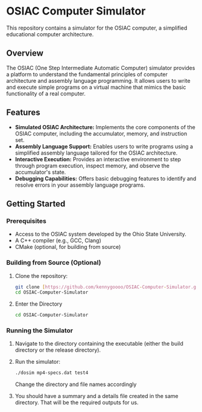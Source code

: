 # OSIAC Computer Simulator

This repository contains a simulator for the OSIAC computer, a simplified educational computer architecture.

## Overview

The OSIAC (One Step Intermediate Automatic Computer) simulator provides a platform to understand the fundamental principles of computer architecture and assembly language programming. It allows users to write and execute simple programs on a virtual machine that mimics the basic functionality of a real computer.

## Features

-   **Simulated OSIAC Architecture:** Implements the core components of the OSIAC computer, including the accumulator, memory, and instruction set.
-   **Assembly Language Support:** Enables users to write programs using a simplified assembly language tailored for the OSIAC architecture.
-   **Interactive Execution:** Provides an interactive environment to step through program execution, inspect memory, and observe the accumulator's state.
-   **Debugging Capabilities:** Offers basic debugging features to identify and resolve errors in your assembly language programs.

## Getting Started

### Prerequisites

-   Access to the OSIAC system developed by the Ohio State University.
-   A C++ compiler (e.g., GCC, Clang)
-   CMake (optional, for building from source)

### Building from Source (Optional)

1.  Clone the repository:

    ```bash
    git clone [https://github.com/kennygoooo/OSIAC-Computer-Simulator.git]
    cd OSIAC-Computer-Simulator
    ```

2.  Enter the Directory

    ```bash
    cd OSIAC-Computer-Simulator
    ```


### Running the Simulator

1.  Navigate to the directory containing the executable (either the build directory or the release directory).
2.  Run the simulator:

    ```bash
    ./dosim mp4-specs.dat test4
    ```
    Change the directory and file names accordingly

3. You should have a summary and a details file created in the same directory. That will be the required outputs for us.
